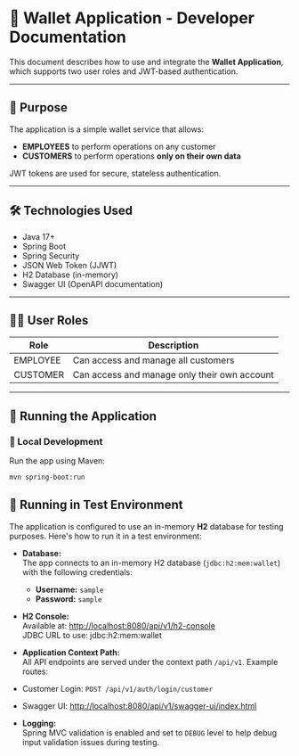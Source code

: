 # 💼 Wallet Application - Developer Documentation

This document describes how to use and integrate the **Wallet Application**, which supports two user roles and JWT-based authentication.

---

## 📌 Purpose

The application is a simple wallet service that allows:

- **EMPLOYEES** to perform operations on any customer
- **CUSTOMERS** to perform operations **only on their own data**

JWT tokens are used for secure, stateless authentication.

---

## 🛠️ Technologies Used

- Java 17+
- Spring Boot
- Spring Security
- JSON Web Token (JJWT)
- H2 Database (in-memory)
- Swagger UI (OpenAPI documentation)

---

## 🧑‍💼 User Roles

| Role      | Description                                   |
|-----------|-----------------------------------------------|
| EMPLOYEE  | Can access and manage all customers           |
| CUSTOMER  | Can access and manage only their own account  |

---

## 🚀 Running the Application

### 🧪 Local Development

Run the app using Maven:

```bash
mvn spring-boot:run
```


## 🧪 Running in Test Environment

The application is configured to use an in-memory **H2** database for testing purposes. Here's how to run it in a test environment:

- **Database:**  
  The app connects to an in-memory H2 database (`jdbc:h2:mem:wallet`) with the following credentials:
  - **Username:** `sample`
  - **Password:** `sample`

- **H2 Console:**  
  Available at: [http://localhost:8080/api/v1/h2-console](http://localhost:8080/api/v1/h2-console)  
  JDBC URL to use:
  jdbc:h2:mem:wallet

- **Application Context Path:**  
All API endpoints are served under the context path `/api/v1`. Example routes:
- Customer Login: `POST /api/v1/auth/login/customer`
- Swagger UI: [http://localhost:8080/api/v1/swagger-ui/index.html](http://localhost:8080/api/v1/swagger-ui/index.html)

- **Logging:**  
Spring MVC validation is enabled and set to `DEBUG` level to help debug input validation issues during testing.
